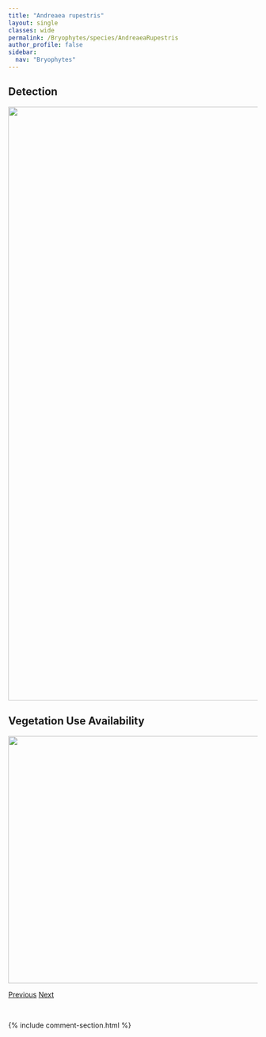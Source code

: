 ```yaml
---
title: "Andreaea rupestris"
layout: single
classes: wide
permalink: /Bryophytes/species/AndreaeaRupestris
author_profile: false
sidebar:
  nav: "Bryophytes"
---
```


<h2>Detection</h2>

<a href="https://drive.google.com/uc?export=view&id=1YD6SWhuq5GqIJ8l-RBENQwKJnuTXP8Jg">
<img src="https://drive.google.com/uc?export=view&id=1YD6SWhuq5GqIJ8l-RBENQwKJnuTXP8Jg" height = "1200" width = "800">
</a>


<h2>Vegetation Use Availability</h2>

<a href="https://drive.google.com/uc?export=view&id=14KoQik_0C-m3N_HrVXLBkZdzMjec2X_w">
<img src="https://drive.google.com/uc?export=view&id=14KoQik_0C-m3N_HrVXLBkZdzMjec2X_w" height = "500" width = "1000">
</a>


<a href="/DevelopmentWebsite/Bryophytes/species/AnastrophyllumSphenoloboides" class="pagination--pager" title="Anastrophyllum sphenoloboides">Previous</a> <a href="/DevelopmentWebsite/Bryophytes/species/AtrichumSelwynii" class="pagination--pager" title="Atrichum selwynii">Next</a>

<p>&nbsp;</p>

{% include comment-section.html %}
